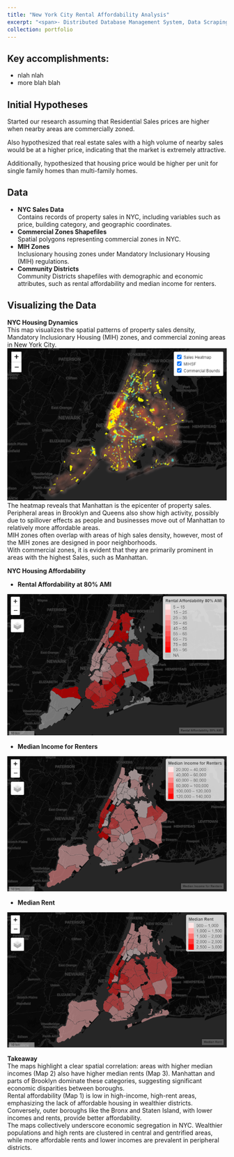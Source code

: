 ```yaml
---
title: "New York City Rental Affordability Analysis"
excerpt: "<span>- Distributed Database Management System, Data Scraping, Custom Hash Partitioning</span><br/>- Python, Django, MySQL, Selenium WebDriver, BeautifulSoup<br/><br/>Developed a Django-based Distributed Database Management System for job postings from scratch, utilizing a custom hash function to partition data across 3 MySQL databases. The dataset was obtained by scraping LinkedIn Jobs using Selenium WebDriver for automated navigation and BeautifulSoup for HTML parsing.<br/><img src='/images/mihnyc.PNG'>"
collection: portfolio
---
```


Key accomplishments:
---
- nlah nlah
- more blah blah

Initial Hypotheses
---
Started our research assuming that Residential Sales prices are higher when nearby areas are commercially zoned.  
  
Also hypothesized that real estate sales with a high volume of nearby sales would be at a higher price, indicating that the market is extremely attractive.  
  
Additionally, hypothesized that housing price would be higher per unit for single family homes than multi-family homes.  

Data
---
- **NYC Sales Data**  
Contains records of property sales in NYC, including variables such as price, building category, and geographic coordinates.
- **Commercial Zones Shapefiles**  
Spatial polygons representing commercial zones in NYC.
- **MIH Zones**  
Inclusionary housing zones under Mandatory Inclusionary Housing (MIH) regulations.
- **Community Districts**  
Community Districts shapefiles with demographic and economic attributes, such as rental affordability and median income for renters.

Visualizing the Data
---
**NYC Housing Dynamics**  
This map visualizes the spatial patterns of property sales density, Mandatory Inclusionary Housing (MIH) zones, and commercial zoning areas in New York City.  
<img src='/images/heatmap.png'>  
The heatmap reveals that Manhattan is the epicenter of property sales. Peripheral areas in Brooklyn and Queens also show high activity, possibly due to spillover effects as people and businesses move out of Manhattan to relatively more affordable areas.  
MIH zones often overlap with areas of high sales density, however, most of the MIH zones are designed in poor neighborhoods.  
With commercial zones, it is evident that they are primarily prominent in areas with the highest Sales, such as Manhattan.  

**NYC Housing Affordability**  
- **Rental Affordability at 80% AMI**  
<img src='/images/rent_afford_80_ami.png'>  

- **Median Income for Renters**  
<img src='/images/median_income_rent.png'> 

- **Median Rent**  
<img src='/images/median_rent.png'> 

**Takeaway**  
The maps highlight a clear spatial correlation: areas with higher median incomes (Map 2) also have higher median rents (Map 3). Manhattan and parts of Brooklyn dominate these categories, suggesting significant economic disparities between boroughs.  
Rental affordability (Map 1) is low in high-income, high-rent areas, emphasizing the lack of affordable housing in wealthier districts. Conversely, outer boroughs like the Bronx and Staten Island, with lower incomes and rents, provide better affordability.  
The maps collectively underscore economic segregation in NYC. Wealthier populations and high rents are clustered in central and gentrified areas, while more affordable rents and lower incomes are prevalent in peripheral districts.
